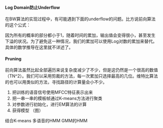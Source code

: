 #### Log Domain防止Underflow
在BW算法的实现过程中，有可能遇到下面的underflow的问题。比方说前向算法的这个公式：

因为所有的概率的部分都小于1，随着时间的累加，输出值会变得很小，甚至发生下溢的状况。为了避免这一种情况，我们的累加可以使用Log对数的累加来替代。具体的数学推导在这里就不详述了。
#### Pruning
前向算法虽然比起全部遍历来说复杂度减少了不少，但是这仍然是一个很高的数值（TN^2）。我们可以采用剪裁的方法，每一次累加只选择最高的几位。维特比算法的也可以用类似的方法，寻找路径的计算量会小不少。

1. 把训练的语音信号使用MFCC特征表示出来
2. 把一串一串的模板帧通过K-means方法进行聚类
3. 对参数进行初始化，进行EM算法的计算
4. 获得模型
（图）

结合K-means
多语音的HMM
GMM的HMM